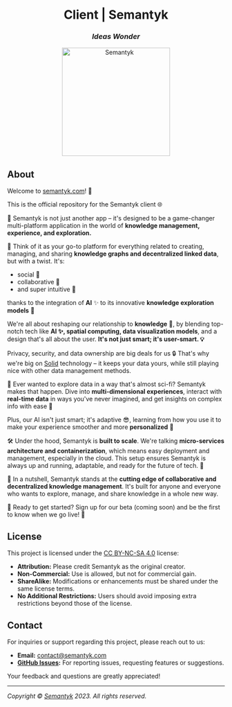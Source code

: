<h1 align='center'>Client | Semantyk</h1>
<h3 align='center'><i>Ideas Wonder</i></h3>
<p align='center'>
  <img alt='Semantyk' src='https://www.semantyk.com/logo.png' width='250'/>
</p>

## About

Welcome to [semantyk.com](https://www.semantyk.com)! 🥳

This is the official repository for the Semantyk client 🌐

🚀 Semantyk is not just another app – it's designed to be a game-changer
multi-platform application in the world of **knowledge management, experience,
and exploration.**

🧠 Think of it as your go-to platform for everything related to creating,
managing, and sharing **knowledge graphs and decentralized linked data**, but
with a twist. It's:

* social 🤝
* collaborative 👥
* and super intuitive 🧐

thanks to the integration of **AI** ✨ to its innovative **knowledge exploration
models** 🔭

We're all about reshaping our relationship to **knowledge** 📖, by blending
top-notch tech like **AI ✨, spatial computing, data visualization models**,
and a design that's all about the user. **It's not just smart; it's
user-smart. 💡**

Privacy, security, and data ownership are big deals for us 🔒 That's why we're
big on [Solid](https://solidproject.org) technology – it keeps your data yours,
while still playing nice with other data management methods.

🌌 Ever wanted to explore data in a way that's almost sci-fi? Semantyk makes that
happen. Dive into **multi-dimensional experiences**, interact with
**real-time data** in ways you've never imagined, and get insights on complex
info with ease 🤩

Plus, our AI isn't just smart; it's adaptive 😎, learning from how you
use it to make your experience smoother and more **personalized** 🤯

🛠️ Under the hood, Semantyk is **built to scale**. We're talking
**micro-services architecture and containerization**, which means easy
deployment and management, especially in the cloud. This setup ensures Semantyk
is always up and running, adaptable, and ready for the future of tech. 💪

🌟 In a nutshell, Semantyk stands at the **cutting edge of collaborative and
decentralized knowledge management**. It's built for anyone and everyone who
wants to explore, manage, and share knowledge in a whole new way.

🎉 Ready to get started? Sign up for our beta (coming soon) and be the first to
know when we go live! 🚀

## License

This project is licensed under
the [CC BY-NC-SA 4.0](https://creativecommons.org/licenses/by-nc-sa/4.0/)
license:

* **Attribution:** Please credit Semantyk as the original creator.
* **Non-Commercial:** Use is allowed, but not for commercial gain.
* **ShareAlike:** Modifications or enhancements must be shared under the same
  license terms.
* **No Additional Restrictions:** Users should avoid imposing extra restrictions
  beyond those of the license.

## Contact

For inquiries or support regarding this project, please reach out to us:

- **Email:** [contact@semantyk.com](mailto:contact@semantyk.com)
- **[GitHub Issues](https://github.com/semantyk/client/issues):** For reporting
  issues, requesting features or suggestions.

Your feedback and questions are greatly appreciated!

---
<i>Copyright © <a href="https://www.semantyk.com">Semantyk</a> 2023. All rights
reserved.</i>
